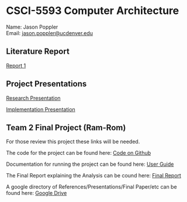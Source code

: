 # CSCI-5593 Computer Architecture
Name: Jason Poppler  
Email: jason.poppler@ucdenver.edu  

## Literature Report
<a href='report_1.pdf'>Report 1</a>

## Project Presentations
<a href='https://drive.google.com/open?id=1a3qR-1s5oO1z7UdWWfGI8CqdJKpoPYJ5Y0f3XejtWfY'>Research Presentation</a>

<a href='https://docs.google.com/presentation/d/1jXLIedGZON015YVOcBwzmQWKGhjKZXhF9WFSupzCGGQ'>Implementation Presentation</a>

## Team 2 Final Project (Ram-Rom)
For those review this project these links will be needed.

The code for the project can be found here: <a href='https://github.com/ram-rom/Final-Project'>Code on Github</a>

Documentation for running the project can be found here: <a href='https://github.com/ram-rom/Final-Project/blob/master/README.md'>User Guide</a>

The Final Report explaining the Analysis can be cound here: <a href='https://drive.google.com/open?id=1klPVsOJg8LXmxrExTDgaPGmM1jjwAn6GvZLb2Y6ghvk'>Final Report</a>

A google directory of References/Presentations/Final Paper/etc can be found here: <a href='https://drive.google.com/drive/folders/1vNzWmhKQWIFzUsYWOIggq5pv5JwF8a1p?usp=sharing'>Google Drive</a>
